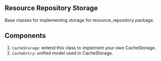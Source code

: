 ## Resource Repository Storage

Base classes for implementing storage for resource_repository package.

## Components

1. `CacheStorage`: extend this class to implement your own CacheStorage.
2. `CacheEntry`: unified model used in CacheStorage.
